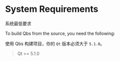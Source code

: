 # System Requirements

系统最低要求

To build Qbs from the source, you need the following:

使用 Qbs 构建项目，你的 `Qt` 版本必须大于 `5.1.0`。

> Qt >= 5.1.0